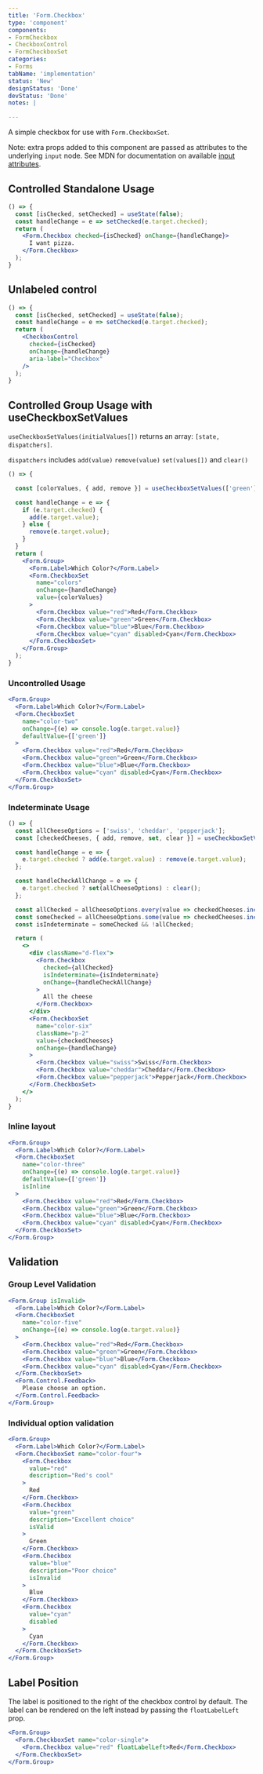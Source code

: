 ```yaml
---
title: 'Form.Checkbox'
type: 'component'
components:
- FormCheckbox
- CheckboxControl
- FormCheckboxSet
categories:
- Forms
tabName: 'implementation'
status: 'New'
designStatus: 'Done'
devStatus: 'Done'
notes: |

---
```


A simple checkbox for use with `Form.CheckboxSet`.

Note: extra props added to this component are passed as attributes to the
underlying `input` node. See MDN for documentation on available
[input attributes](https://developer.mozilla.org/en-US/docs/Web/HTML/Element/input#attributes).


## Controlled Standalone Usage

```jsx live
() => {
  const [isChecked, setChecked] = useState(false);
  const handleChange = e => setChecked(e.target.checked);
  return (
    <Form.Checkbox checked={isChecked} onChange={handleChange}>
      I want pizza.
    </Form.Checkbox>
  );
}
```

## Unlabeled control

```jsx live
() => {
  const [isChecked, setChecked] = useState(false);
  const handleChange = e => setChecked(e.target.checked);
  return (
    <CheckboxControl
      checked={isChecked}
      onChange={handleChange}
      aria-label="Checkbox"
    />
  );
}
```

## Controlled Group Usage with useCheckboxSetValues

`useCheckboxSetValues(initialValues[])` returns an array: `[state, dispatchers]`.

`dispatchers` includes `add(value)` `remove(value)` `set(values[])` and `clear()`

```jsx live
() => {

  const [colorValues, { add, remove }] = useCheckboxSetValues(['green']);

  const handleChange = e => {
    if (e.target.checked) {
      add(e.target.value);
    } else {
      remove(e.target.value);
    }
  }
  return (
    <Form.Group>
      <Form.Label>Which Color?</Form.Label>
      <Form.CheckboxSet
        name="colors"
        onChange={handleChange}
        value={colorValues}
      >
        <Form.Checkbox value="red">Red</Form.Checkbox>
        <Form.Checkbox value="green">Green</Form.Checkbox>
        <Form.Checkbox value="blue">Blue</Form.Checkbox>
        <Form.Checkbox value="cyan" disabled>Cyan</Form.Checkbox>
      </Form.CheckboxSet>
    </Form.Group>
  );
}
```



### Uncontrolled Usage

```jsx live
<Form.Group>
  <Form.Label>Which Color?</Form.Label>
  <Form.CheckboxSet
    name="color-two"
    onChange={(e) => console.log(e.target.value)}
    defaultValue={['green']}
  >
    <Form.Checkbox value="red">Red</Form.Checkbox>
    <Form.Checkbox value="green">Green</Form.Checkbox>
    <Form.Checkbox value="blue">Blue</Form.Checkbox>
    <Form.Checkbox value="cyan" disabled>Cyan</Form.Checkbox>
  </Form.CheckboxSet>
</Form.Group>
```

### Indeterminate Usage

```jsx live
() => {
  const allCheeseOptions = ['swiss', 'cheddar', 'pepperjack'];
  const [checkedCheeses, { add, remove, set, clear }] = useCheckboxSetValues(['swiss']);

  const handleChange = e => {
    e.target.checked ? add(e.target.value) : remove(e.target.value);
  };

  const handleCheckAllChange = e => {
    e.target.checked ? set(allCheeseOptions) : clear();
  };

  const allChecked = allCheeseOptions.every(value => checkedCheeses.includes(value));
  const someChecked = allCheeseOptions.some(value => checkedCheeses.includes(value));
  const isIndeterminate = someChecked && !allChecked;

  return (
    <>
      <div className="d-flex">
        <Form.Checkbox
          checked={allChecked}
          isIndeterminate={isIndeterminate}
          onChange={handleCheckAllChange}
        >
          All the cheese
        </Form.Checkbox>
      </div>
      <Form.CheckboxSet
      	name="color-six"
        className="p-2"
        value={checkedCheeses}
        onChange={handleChange}
      >
        <Form.Checkbox value="swiss">Swiss</Form.Checkbox>
        <Form.Checkbox value="cheddar">Cheddar</Form.Checkbox>
        <Form.Checkbox value="pepperjack">Pepperjack</Form.Checkbox>
      </Form.CheckboxSet>
    </>
  );
}
```

### Inline layout

```jsx live
<Form.Group>
  <Form.Label>Which Color?</Form.Label>
  <Form.CheckboxSet
    name="color-three"
    onChange={(e) => console.log(e.target.value)}
    defaultValue={['green']}
    isInline
  >
    <Form.Checkbox value="red">Red</Form.Checkbox>
    <Form.Checkbox value="green">Green</Form.Checkbox>
    <Form.Checkbox value="blue">Blue</Form.Checkbox>
    <Form.Checkbox value="cyan" disabled>Cyan</Form.Checkbox>
  </Form.CheckboxSet>
</Form.Group>
```

## Validation

### Group Level Validation

```jsx live
<Form.Group isInvalid>
  <Form.Label>Which Color?</Form.Label>
  <Form.CheckboxSet
    name="color-five"
    onChange={(e) => console.log(e.target.value)}
  >
    <Form.Checkbox value="red">Red</Form.Checkbox>
    <Form.Checkbox value="green">Green</Form.Checkbox>
    <Form.Checkbox value="blue">Blue</Form.Checkbox>
    <Form.Checkbox value="cyan" disabled>Cyan</Form.Checkbox>
  </Form.CheckboxSet>
  <Form.Control.Feedback>
    Please choose an option.
  </Form.Control.Feedback>
</Form.Group>
```

### Individual option validation

```jsx live
<Form.Group>
  <Form.Label>Which Color?</Form.Label>
  <Form.CheckboxSet name="color-four">
    <Form.Checkbox
      value="red"
      description="Red's cool"
    >
      Red
    </Form.Checkbox>
    <Form.Checkbox
      value="green"
      description="Excellent choice"
      isValid
    >
      Green
    </Form.Checkbox>
    <Form.Checkbox
      value="blue"
      description="Poor choice"
      isInvalid
    >
      Blue
    </Form.Checkbox>
    <Form.Checkbox
      value="cyan"
      disabled
    >
      Cyan
    </Form.Checkbox>
  </Form.CheckboxSet>
</Form.Group>
```

## Label Position

The label is positioned to the right of the checkbox control by default. The label can be rendered on the left instead
by passing the `floatLabelLeft` prop.

```jsx live
<Form.Group>
  <Form.CheckboxSet name="color-single">
    <Form.Checkbox value="red" floatLabelLeft>Red</Form.Checkbox>
  </Form.CheckboxSet>
</Form.Group>
```
